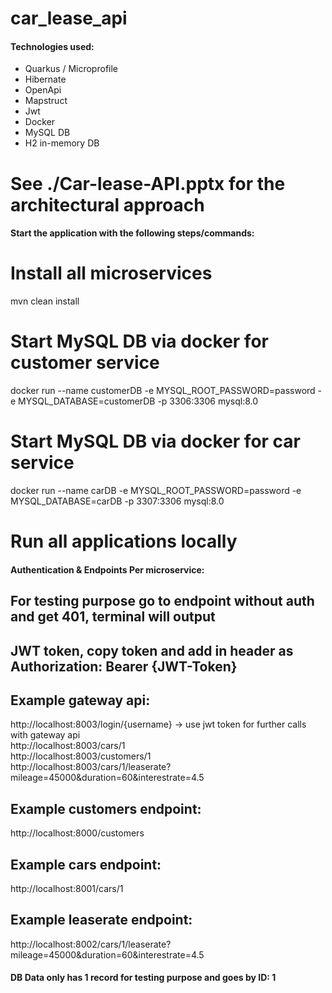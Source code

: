 ﻿# car_lease_api

#### Technologies used:
- Quarkus / Microprofile
- Hibernate
- OpenApi
- Mapstruct
- Jwt
- Docker
- MySQL DB
- H2 in-memory DB

# See ./Car-lease-API.pptx for the architectural approach

#### Start the application with the following steps/commands:

# Install all microservices
mvn clean install

# Start MySQL DB via docker for customer service
docker run --name customerDB -e MYSQL_ROOT_PASSWORD=password -e MYSQL_DATABASE=customerDB -p 3306:3306 mysql:8.0

# Start MySQL DB via docker for car service
docker run --name carDB -e MYSQL_ROOT_PASSWORD=password -e MYSQL_DATABASE=carDB -p 3307:3306 mysql:8.0

# Run all applications locally


#### Authentication & Endpoints Per microservice:

## For testing purpose go to endpoint without auth and get 401, terminal will output 
## JWT token, copy token and add in header as Authorization: Bearer {JWT-Token}

## Example gateway api:
http://localhost:8003/login/{username} -> use jwt token for further calls with gateway api <br>
http://localhost:8003/cars/1 <br>
http://localhost:8003/customers/1 <br>
http://localhost:8003/cars/1/leaserate?mileage=45000&duration=60&interestrate=4.5 <br>

## Example customers endpoint:
http://localhost:8000/customers

## Example cars endpoint:
http://localhost:8001/cars/1

## Example leaserate endpoint:
http://localhost:8002/cars/1/leaserate?mileage=45000&duration=60&interestrate=4.5


#### DB Data only has 1 record for testing purpose and goes by ID: 1

